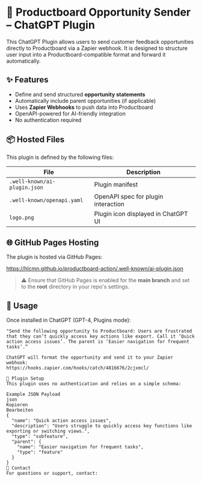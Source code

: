 # 🔗 Productboard Opportunity Sender – ChatGPT Plugin

This ChatGPT Plugin allows users to send customer feedback opportunities directly to Productboard via a Zapier webhook. It is designed to structure user input into a Productboard-compatible format and forward it automatically.

## ✨ Features

- Define and send structured **opportunity statements**
- Automatically include parent opportunities (if applicable)
- Uses **Zapier Webhooks** to push data into Productboard
- OpenAPI-powered for AI-friendly integration
- No authentication required

## 📦 Hosted Files

This plugin is defined by the following files:

| File                                | Description                            |
|-------------------------------------|----------------------------------------|
| `.well-known/ai-plugin.json`        | Plugin manifest                        |
| `.well-known/openapi.yaml`          | OpenAPI spec for plugin interaction    |
| `logo.png`                          | Plugin icon displayed in ChatGPT UI    |

## 🌐 GitHub Pages Hosting

The plugin is hosted via GitHub Pages:

https://hlcmn.github.io/productboard-action/.well-known/ai-plugin.json


> ⚠️ Ensure that GitHub Pages is enabled for the **main branch** and set to the **root** directory in your repo's settings.

## 🧪 Usage

Once installed in ChatGPT (GPT-4, Plugins mode):

```text
"Send the following opportunity to Productboard: Users are frustrated that they can’t quickly access key actions like export. Call it ‘Quick action access issues’. The parent is ‘Easier navigation for frequent tasks’.”

ChatGPT will format the opportunity and send it to your Zapier webhook:
https://hooks.zapier.com/hooks/catch/4816676/2cjxmcl/

🔧 Plugin Setup
This plugin uses no authentication and relies on a simple schema:

Example JSON Payload
json
Kopieren
Bearbeiten
{
  "name": "Quick action access issues",
  "description": "Users struggle to quickly access key functions like exporting or switching views.",
  "type": "subfeature",
  "parent": {
    "name": "Easier navigation for frequent tasks",
    "type": "feature"
  }
}
🛟 Contact
For questions or support, contact: 
